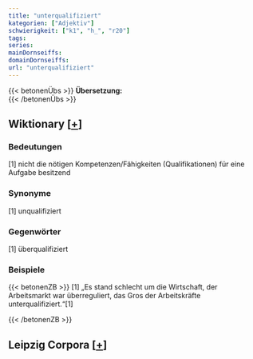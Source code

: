 ```yaml
---
title: "unterqualifiziert"
kategorien: ["Adjektiv"]
schwierigkeit: ["k1", "h_", "r20"]
tags:
series:
mainDornseiffs:
domainDornseiffs:
url: "unterqualifiziert"
---
```


{{< betonenÜbs >}}
**Übersetzung:**  
{{< /betonenÜbs >}}

## Wiktionary [[+](https://de.wiktionary.org/wiki/unterqualifiziert)]

### Bedeutungen
[1] nicht die nötigen Kompetenzen/Fähigkeiten (Qualifikationen) für eine Aufgabe besitzend  

### Synonyme
[1] unqualifiziert  

### Gegenwörter
[1] überqualifiziert  

### Beispiele
{{< betonenZB >}}
[1] „Es stand schlecht um die Wirtschaft, der Arbeitsmarkt war überreguliert, das Gros der Arbeitskräfte unterqualifiziert.“[1]  

{{< /betonenZB >}}

## Leipzig Corpora [[+](https://corpora.uni-leipzig.de/en/res?word=unterqualifiziert&corpusId=deu_newscrawl-public_2018)]

